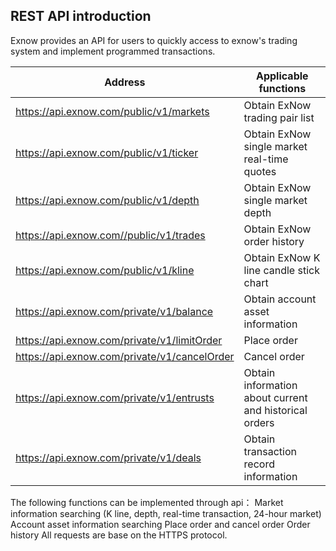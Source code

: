 ## REST API introduction
Exnow provides an API for users to quickly access to exnow's trading system and implement programmed transactions. 

|Address     |Applicable functions    |
| ------ | ------ |
| https://api.exnow.com/public/v1/markets | Obtain ExNow trading pair list |
| https://api.exnow.com/public/v1/ticker  | Obtain ExNow single market real-time quotes |
| https://api.exnow.com/public/v1/depth | Obtain ExNow single market depth  |
| https://api.exnow.com//public/v1/trades  | Obtain ExNow order history |
| https://api.exnow.com/public/v1/kline  | Obtain ExNow K line candle stick chart |
| https://api.exnow.com/private/v1/balance | Obtain account asset information |
| https://api.exnow.com/private/v1/limitOrder | Place order |
| https://api.exnow.com/private/v1/cancelOrder | Cancel order |
| https://api.exnow.com/private/v1/entrusts | Obtain information about current and historical orders |
| https://api.exnow.com/private/v1/deals | Obtain transaction record information |



The following functions can be implemented through api：
Market information searching (K line, depth, real-time transaction, 24-hour market)
Account asset information searching
Place order and cancel order
Order history
All requests are base on the HTTPS protocol.
